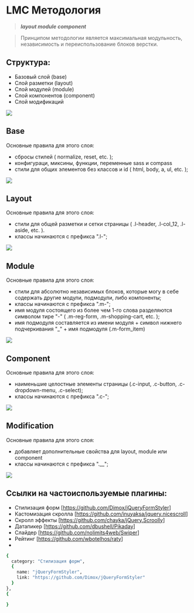 
LMC Методология
===============
> ***layout module component***

> Принципом методологии является максимальная модульность, независимость
> и переиспользование блоков верстки.

Структура:
---------

  - Базовый слой (base)
  - Слой разметки (layout)
  - Слой модулей (module)
  - Слой компонентов (component)
  - Слой модификаций

![](wiki/flat.png)

Base
----
  Основные правила для этого слоя:
  - сбросы стилей ( normalize, reset, etc. );
  - конфигураци, миксины, функции, переменные sass и compass
  - стили для общих элементов без классов и id ( html, body, a, ul, etc. );

![](wiki/base.png)


Layout
------
  Основные правила для этого слоя:
  - стили для общей разметки и сетки страницы ( .l-header, .l-col_12, .l-aside,
      etc. ).
  - классы начинаются с префикса ".l-";

![](wiki/layout.png)



Module
------

  Основные правила для этого слоя:
  - стили для абсолютно независимых блоков, которые могу в себе содержать другие модули, подмодули, либо компоненты;
  - классы начинаются с префикса ".m-";
  - имя модуля состоящего из более чем 1-го слова разделяются
      символом тире "-" ( .m-reg-form, .m-shopping-cart, etc. );
  - имя подмодуля составляется из имени модуля + символ нижнего подчеркивания "_" + имя подмодуля (.m-form_item)

![](wiki/module.png)


Component
---------
  Основные правила для этого слоя:
  - наименьшие целостные элементы страницы (.c-input, .c-button, .c-dropdown-menu, .c-select);
  - классы начинаются с префикса ".с-";

![](wiki/component.png)


Modification
------------
  Основные правила для этого слоя:
  - добавляет дополнительные свойства для layout, module или component
  - классы начинаются с префикса ".__";


![](wiki/all.png)




Ссылки на частоиспользуемые плагины:
------------------------------------
 - Стилизация форм [<https://github.com/Dimox/jQueryFormStyler>]
 - Кастомизация скролла [<https://github.com/inuyaksa/jquery.nicescroll>]
 - Скролл эффекты [<https://github.com/chayka/jQuery.Scroolly>]
 - Датапикер [<https://github.com/dbushell/Pikaday>]
 - Слайдер [<https://github.com/nolimits4web/Swiper>]
 - Рейтинг [<https://github.com/wbotelhos/raty>]
 - 
 
```sh
{
  category: "Стилизация форм",
  {
    name: "jQueryFormStyler",
    link: "https://github.com/Dimox/jQueryFormStyler"
  }
},
{

}

```
